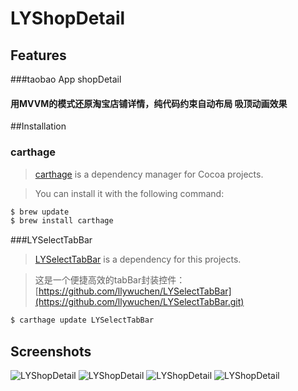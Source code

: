 # LYShopDetail

## Features
###taobao App shopDetail
#### 用MVVM的模式还原淘宝店铺详情，纯代码约束自动布局 吸顶动画效果


##Installation
### carthage

>[carthage](https://github.com/Carthage/Carthage.git) is a dependency manager for Cocoa projects.

>You can install it with the following command:

```bash
$ brew update
$ brew install carthage
```
###LYSelectTabBar
>[LYSelectTabBar](https://github.com/llywuchen/LYSelectTabBar.git) is a dependency for this projects.

>这是一个便捷高效的tabBar封装控件：[https://github.com/llywuchen/LYSelectTabBar](https://github.com/llywuchen/LYSelectTabBar.git)

```bash
$ carthage update LYSelectTabBar
```


## Screenshots

![LYShopDetail](https://raw.githubusercontent.com/llywuchen/LYShopDetail/master/Screenshots/s1.png "LYShopDetail")
![LYShopDetail](https://raw.githubusercontent.com/llywuchen/LYShopDetail/master/Screenshots/s4.png "LYShopDetail")
![LYShopDetail](https://raw.githubusercontent.com/llywuchen/LYShopDetail/master/Screenshots/s2.png "LYShopDetail")
![LYShopDetail](https://raw.githubusercontent.com/llywuchen/LYShopDetail/master/Screenshots/s5.png "LYShopDetail")


